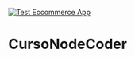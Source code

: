 [![Test Eccommerce App](https://github.com/TianSeb/CursoNodeCoder/actions/workflows/test.yml/badge.svg)](https://github.com/TianSeb/CursoNodeCoder/actions/workflows/test.yml)

# CursoNodeCoder